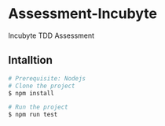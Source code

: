 # Assessment-Incubyte
Incubyte TDD Assessment

## Intalltion



```bash
# Prerequisite: Nodejs
# Clone the project
$ npm install

# Run the project
$ npm run test
```



